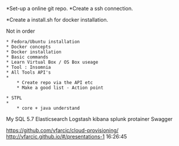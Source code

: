 *Set-up a online git repo.
*Create a ssh connection.

*Create a install.sh for docker installation.


Not in order


	* Fedora/Ubuntu installation
	* Docker concepts
	* Docker installation
	* Basic commands
	* Learn Virtual Box / OS Box useage
	* Tool : Insomnia
	* All Tools API's
	* 
		* Create repo via the API etc
		* Make a good list - Action point

	* STPL
	* 
		* core + java understand


My SQL 5.7
Elasticsearch
Logstash
kibana
splunk
protainer
Swagger

https://github.com/vfarcic/cloud-provisioning/ 
 http://vfarcic.github.io/#/presentations-1 16:26:45

